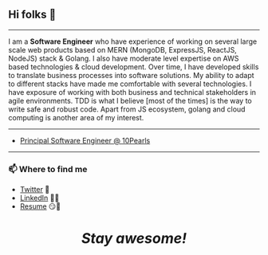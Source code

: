 ## Hi folks :wave:

------

I am a **Software Engineer** who have experience of working on several large scale web products based on MERN (MongoDB, ExpressJS, ReactJS, NodeJS) stack & Golang. I also have moderate level expertise on AWS based technologies & cloud development. Over time, I have developed skills to translate business processes into software solutions. My ability to adapt to different stacks have made me comfortable with several technologies. I have exposure of working with both business and technical stakeholders in agile environments. TDD is what I believe [most of the times] is the way to write safe and robust code. Apart from JS ecosystem, golang and cloud computing is another area of my interest.

------

- [Principal Software Engineer @ 10Pearls](https://10pearls.com/)

------

### 📫 Where to find me

- [Twitter](https://twitter.com/Assadbintahir) 🐤
- [LinkedIn](https://linkedin.com/in/Assadbintahir) 👨💼
- [Resume](https://assadbintahir.io/) 😏🔗

<h1 align='center'><i>Stay awesome!</i></h1>


